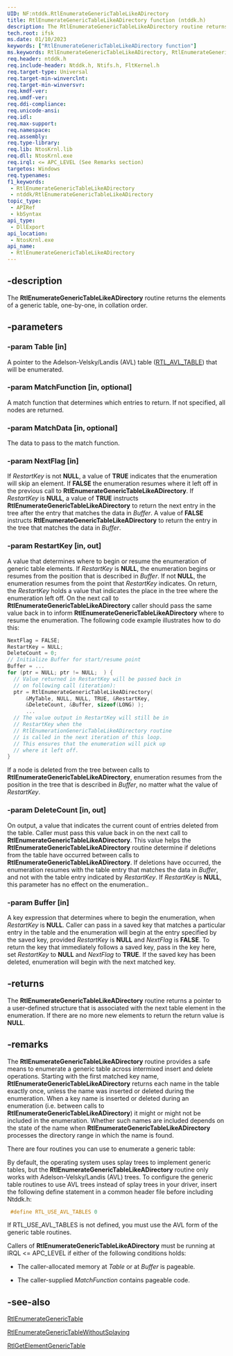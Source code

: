 ```yaml
---
UID: NF:ntddk.RtlEnumerateGenericTableLikeADirectory
title: RtlEnumerateGenericTableLikeADirectory function (ntddk.h)
description: The RtlEnumerateGenericTableLikeADirectory routine returns the elements of a generic table, one-by-one, in collation order.
tech.root: ifsk
ms.date: 01/10/2023
keywords: ["RtlEnumerateGenericTableLikeADirectory function"]
ms.keywords: RtlEnumerateGenericTableLikeADirectory, RtlEnumerateGenericTableLikeADirectory routine [Installable File System Drivers], ifsk.rtlenumerategenerictablelikeadirectory, ntddk/RtlEnumerateGenericTableLikeADirectory, rtlref_7a5f2110-e171-4273-9928-9a8471f4e933.xml
req.header: ntddk.h
req.include-header: Ntddk.h, Ntifs.h, FltKernel.h
req.target-type: Universal
req.target-min-winverclnt:
req.target-min-winversvr: 
req.kmdf-ver: 
req.umdf-ver: 
req.ddi-compliance: 
req.unicode-ansi: 
req.idl: 
req.max-support: 
req.namespace: 
req.assembly: 
req.type-library: 
req.lib: NtosKrnl.lib
req.dll: NtosKrnl.exe
req.irql: <= APC_LEVEL (See Remarks section)
targetos: Windows
req.typenames: 
f1_keywords:
 - RtlEnumerateGenericTableLikeADirectory
 - ntddk/RtlEnumerateGenericTableLikeADirectory
topic_type:
 - APIRef
 - kbSyntax
api_type:
 - DllExport
api_location:
 - NtosKrnl.exe
api_name:
 - RtlEnumerateGenericTableLikeADirectory
---
```


## -description

The **RtlEnumerateGenericTableLikeADirectory** routine returns the elements of a generic table, one-by-one, in collation order.

## -parameters

### -param Table [in]

A pointer to the Adelson-Velsky/Landis (AVL) table ([RTL_AVL_TABLE](/windows-hardware/drivers/ddi/ntddk/ns-ntddk-_rtl_avl_table)) that will be enumerated.

### -param MatchFunction [in, optional]

A match function that determines which entries to return. If not specified, all nodes are returned.

### -param MatchData [in, optional]

The data to pass to the match function.

### -param NextFlag [in]

If *RestartKey* is not **NULL**, a value of **TRUE** indicates that the enumeration will skip an element. If **FALSE** the enumeration resumes where it left off in the previous call to **RtlEnumerateGenericTableLikeADirectory**. If *RestartKey* is **NULL**, a value of **TRUE** instructs **RtlEnumerateGenericTableLikeADirectory** to return the next entry in the tree after the entry that matches the data in *Buffer*. A value of **FALSE** instructs **RtlEnumerateGenericTableLikeADirectory** to return the entry in the tree that matches the data in *Buffer*.

### -param RestartKey [in, out]

A value that determines where to begin or resume the enumeration of generic table elements. If *RestartKey* is **NULL**, the enumeration begins or resumes from the position that is described in *Buffer*. If not **NULL**, the enumeration resumes from the point that *RestartKey* indicates. On return, the *RestartKey* holds a value that indicates the place in the tree where the enumeration left off. On the next call to **RtlEnumerateGenericTableLikeADirectory** caller should pass the same value back in to inform **RtlEnumerateGenericTableLikeADirectory** where to resume the enumeration. The following code example illustrates how to do this:

```cpp
NextFlag = FALSE;
RestartKey = NULL;
DeleteCount = 0;
// Initialize Buffer for start/resume point
Buffer = ...
for (ptr = NULL; ptr != NULL;  ) {
  // Value returned in RestartKey will be passed back in
  // on following call (iteration):
  ptr = RtlEnumerateGenericTableLikeADirectory(
      &MyTable, NULL, NULL, TRUE, &RestartKey,
      &DeleteCount, &Buffer, sizeof(LONG) );
      ...
  // The value output in RestartKey will still be in
  // RestartKey when the
  // RtlEnumerationGenericTableLikeADirectory routine
  // is called in the next iteration of this loop.
  // This ensures that the enumeration will pick up
  // where it left off.
}
```

If a node is deleted from the tree between calls to **RtlEnumerateGenericTableLikeADirectory**, enumeration resumes from the position in the tree that is described in *Buffer*, no matter what the value of *RestartKey*.

### -param DeleteCount [in, out]

On output, a value that indicates the current count of entries deleted from the table. Caller must pass this value back in on the next call to **RtlEnumerateGenericTableLikeADirectory**. This value helps the **RtlEnumerateGenericTableLikeADirectory** routine determine if deletions from the table have occurred between calls to **RtlEnumerateGenericTableLikeADirectory**. If deletions have occurred, the enumeration resumes with the table entry that matches the data in *Buffer*, and not with the table entry indicated by *RestartKey*. If *RestartKey* is **NULL**, this parameter has no effect on the enumeration..

### -param Buffer [in]

A key expression that determines where to begin the enumeration, when *RestartKey* is **NULL**. Caller can pass in a saved key that matches a particular entry in the table and the enumeration will begin at the entry specified by the saved key, provided *RestartKey* is **NULL** and *NextFlag* is **FALSE**. To return the key that immediately follows a saved key, pass in the key here, set *RestartKey* to **NULL** and *NextFlag* to **TRUE**. If the saved key has been deleted, enumeration will begin with the next matched key.

## -returns

The **RtlEnumerateGenericTableLikeADirectory** routine returns a pointer to a user-defined structure that is associated with the next table element in the enumeration. If there are no more new elements to return the return value is **NULL**.

## -remarks

The **RtlEnumerateGenericTableLikeADirectory** routine provides a safe means to enumerate a generic table across intermixed insert and delete operations. Starting with the first matched key name, **RtlEnumerateGenericTableLikeADirectory** returns each name in the table exactly once, unless the name was inserted or deleted during the enumeration. When a key name is inserted or deleted during an enumeration (i.e. between calls to **RtlEnumerateGenericTableLikeADirectory**) it might or might not be included in the enumeration. Whether such names are included depends on the state of the name when **RtlEnumerateGenericTableLikeADirectory** processes the directory range in which the name is found.

There are four routines you can use to enumerate a generic table:

By default, the operating system uses splay trees to implement generic tables, but the **RtlEnumerateGenericTableLikeADirectory** routine only works with Adelson-Velsky/Landis (AVL) trees. To configure the generic table routines to use AVL trees instead of splay trees in your driver, insert the following define statement in a common header file before including Ntddk.h:

```cpp
 #define RTL_USE_AVL_TABLES 0
```

If RTL_USE_AVL_TABLES is not defined, you must use the AVL form of the generic table routines.

Callers of **RtlEnumerateGenericTableLikeADirectory** must be running at IRQL <= APC_LEVEL if either of the following conditions holds:

- The caller-allocated memory at *Table* or at *Buffer* is pageable.

- The caller-supplied *MatchFunction* contains pageable code.

## -see-also

[RtlEnumerateGenericTable](/windows-hardware/drivers/ddi/ntddk/nf-ntddk-rtlenumerategenerictable)

[RtlEnumerateGenericTableWithoutSplaying](/windows-hardware/drivers/ddi/ntddk/nf-ntddk-rtlenumerategenerictablewithoutsplaying)

[RtlGetElementGenericTable](/windows-hardware/drivers/ddi/ntddk/nf-ntddk-rtlgetelementgenerictable)
